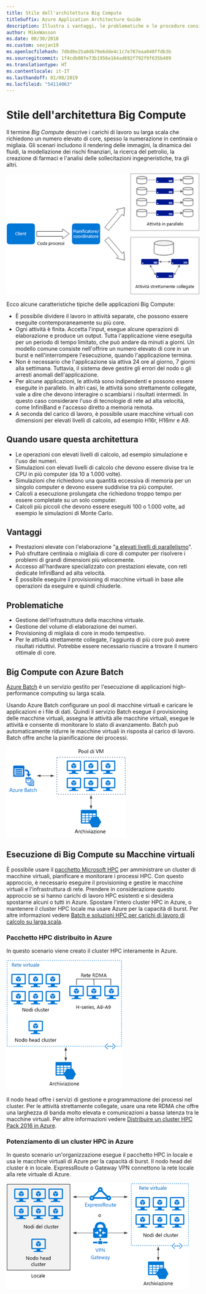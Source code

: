 ```yaml
---
title: Stile dell'architettura Big Compute
titleSuffix: Azure Application Architecture Guide
description: Illustra i vantaggi, le problematiche e le procedure consigliate per le architetture Big Compute in Azure.
author: MikeWasson
ms.date: 08/30/2018
ms.custom: seojan19
ms.openlocfilehash: 7dbd8e25a0db79e6dde4c1c7e787eaa040ffdb3b
ms.sourcegitcommit: 1f4cdb08fe73b1956e164ad692f792f9f635b409
ms.translationtype: HT
ms.contentlocale: it-IT
ms.lasthandoff: 01/08/2019
ms.locfileid: "54114063"
---
```

# <a name="big-compute-architecture-style"></a>Stile dell'architettura Big Compute

Il termine *Big Compute* descrive i carichi di lavoro su larga scala che richiedono un numero elevato di core, spesso la numerazione in centinaia o migliaia. Gli scenari includono il rendering delle immagini, la dinamica dei fluidi, la modellazione dei rischi finanziari, la ricerca del petrolio, la creazione di farmaci e l'analisi delle sollecitazioni ingegneristiche, tra gli altri.

![Diagramma logico dello stile dell'architettura Big compute](./images/big-compute-logical.png)

Ecco alcune caratteristiche tipiche delle applicazioni Big Compute:

- È possibile dividere il lavoro in attività separate, che possono essere eseguite contemporaneamente su più core.
- Ogni attività è finita. Accetta l'input, esegue alcune operazioni di elaborazione e produce un output. Tutta l'applicazione viene eseguita per un periodo di tempo limitato, che può andare da minuti a giorni. Un modello comune consiste nell'offrire un numero elevato di core in un burst e nell'interrompere l'esecuzione, quando l'applicazione termina.
- Non è necessario che l'applicazione sia attiva 24 ore al giorno, 7 giorni alla settimana. Tuttavia, il sistema deve gestire gli errori del nodo o gli arresti anomali dell'applicazione.
- Per alcune applicazioni, le attività sono indipendenti e possono essere eseguite in parallelo. In altri casi, le attività sono strettamente collegate, vale a dire che devono interagire o scambiarsi i risultati intermedi. In questo caso considerare l'uso di tecnologie di rete ad alta velocità, come InfiniBand e l'accesso diretto a memoria remota.
- A seconda del carico di lavoro, è possibile usare macchine virtuali con dimensioni per elevati livelli di calcolo, ad esempio H16r, H16mr e A9.

## <a name="when-to-use-this-architecture"></a>Quando usare questa architettura

- Le operazioni con elevati livelli di calcolo, ad esempio simulazione e l'uso dei numeri.
- Simulazioni con elevati livelli di calcolo che devono essere divise tra le CPU in più computer (da 10 a 1.000 volte).
- Simulazioni che richiedono una quantità eccessiva di memoria per un singolo computer e devono essere suddivise tra più computer.
- Calcoli a esecuzione prolungata che richiedono troppo tempo per essere completate su un solo computer.
- Calcoli più piccoli che devono essere eseguiti 100 o 1.000 volte, ad esempio le simulazioni di Monte Carlo.

## <a name="benefits"></a>Vantaggi

- Prestazioni elevate con l'elaborazione "[a elevati livelli di parallelismo][embarrassingly-parallel]".
- Può sfruttare centinaia o migliaia di core di computer per risolvere i problemi di grandi dimensioni più velocemente.
- Accesso all'hardware specializzato con prestazioni elevate, con reti dedicate InfiniBand ad alta velocità.
- È possibile eseguire il provisioning di macchine virtuali in base alle operazioni da eseguire e quindi chiuderle.

## <a name="challenges"></a>Problematiche

- Gestione dell'infrastruttura della macchina virtuale.
- Gestione del volume di elaborazione dei numeri.
- Provisioning di migliaia di core in modo tempestivo.
- Per le attività strettamente collegate, l'aggiunta di più core può avere risultati riduttivi. Potrebbe essere necessario riuscire a trovare il numero ottimale di core.

## <a name="big-compute-using-azure-batch"></a>Big Compute con Azure Batch

[Azure Batch][batch] è un servizio gestito per l'esecuzione di applicazioni high-performance computing su larga scala.

Usando Azure Batch configurare un pool di macchine virtuali e caricare le applicazioni e i file di dati. Quindi il servizio Batch esegue il provisioning delle macchine virtuali, assegna le attività alle macchine virtuali, esegue le attività e consente di monitorare lo stato di avanzamento. Batch può automaticamente ridurre le macchine virtuali in risposta al carico di lavoro. Batch offre anche la pianificazione dei processi.

![Diagramma di Big Compute con Azure Batch](./images/big-compute-batch.png)

## <a name="big-compute-running-on-virtual-machines"></a>Esecuzione di Big Compute su Macchine virtuali

È possibile usare il [pacchetto Microsoft HPC][hpc-pack] per amministrare un cluster di macchine virtuali, pianificare e monitorare i processi HPC. Con questo approccio, è necessario eseguire il provisioning e gestire le macchine virtuali e l'infrastruttura di rete. Prendere in considerazione questo approccio se si hanno carichi di lavoro HPC esistenti e si desidera spostarne alcuni o tutti in Azure. Spostare l'intero cluster HPC in Azure, o mantenere il cluster HPC locale ma usare Azure per la capacità di burst. Per altre informazioni vedere [Batch e soluzioni HPC per carichi di lavoro di calcolo su larga scala][batch-hpc-solutions].

### <a name="hpc-pack-deployed-to-azure"></a>Pacchetto HPC distribuito in Azure

In questo scenario viene creato il cluster HPC interamente in Azure.

![Diagramma di HPC Pack distribuito in Azure](./images/big-compute-iaas.png)

Il nodo head offre i servizi di gestione e programmazione dei processi nel cluster. Per le attività strettamente collegate, usare una rete RDMA che offre una larghezza di banda molto elevata e comunicazioni a bassa latenza tra le macchine virtuali. Per altre informazioni vedere [Distribuire un cluster HPC Pack 2016 in Azure][deploy-hpc-azure].

### <a name="burst-an-hpc-cluster-to-azure"></a>Potenziamento di un cluster HPC in Azure

In questo scenario un'organizzazione esegue il pacchetto HPC in locale e usa le macchine virtuali di Azure per la capacità di burst. Il nodo head del cluster è in locale. ExpressRoute o Gateway VPN connettono la rete locale alla rete virtuale di Azure.

![Diagramma di un cluster Big Compute ibrido](./images/big-compute-hybrid.png)

<!-- links -->

[batch]: /azure/batch/
[batch-hpc-solutions]: /azure/batch/batch-hpc-solutions
[deploy-hpc-azure]: /azure/virtual-machines/windows/hpcpack-2016-cluster
[embarrassingly-parallel]: https://en.wikipedia.org/wiki/Embarrassingly_parallel
[hpc-pack]: https://technet.microsoft.com/library/cc514029
